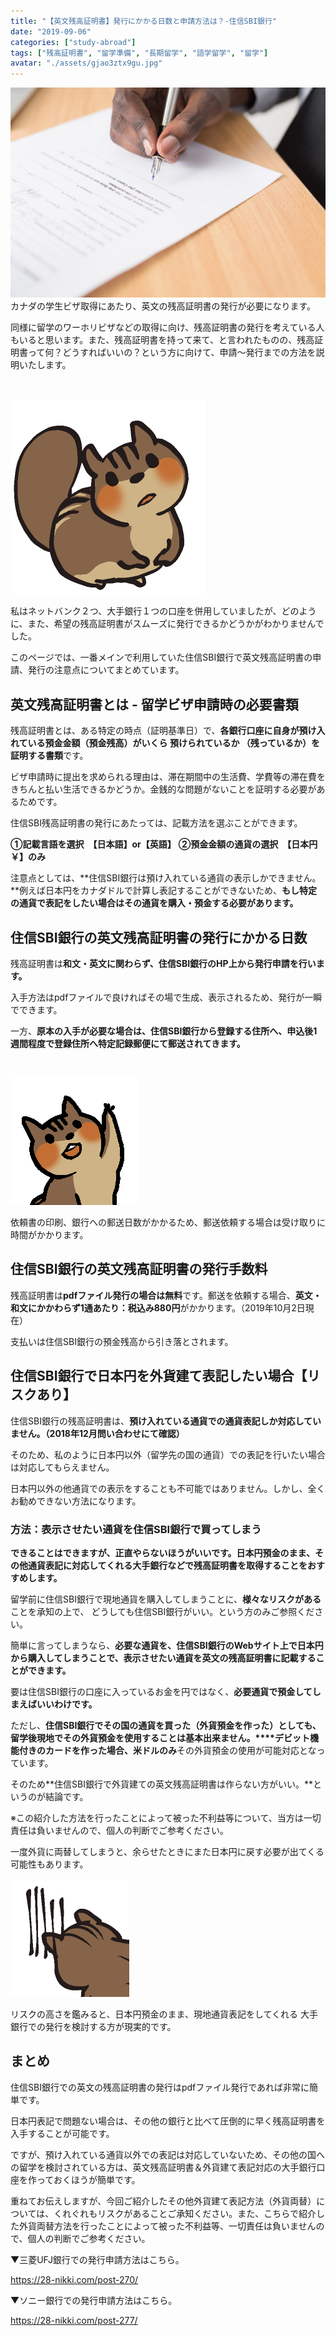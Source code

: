 ```yaml
---
title: "【英文残高証明書】発行にかかる日数と申請方法は？-住信SBI銀行"
date: "2019-09-06"
categories: ["study-abroad"]
tags: ["残高証明書", "留学準備", "長期留学", "語学留学", "留学"]
avatar: "./assets/gjao3ztx9gu.jpg"
---
```


![](assets/gjao3ztx9gu.jpg)カナダの学生ビザ取得にあたり、英文の残高証明書の発行が必要になります。

同様に留学のワーホリビザなどの取得に向け、残高証明書の発行を考えている人もいると思います。また、残高証明書を持って来て、と言われたものの、残高証明書って何？どうすればいいの？という方に向けて、申請〜発行までの方法を説明いたします。

 

![](assets/06.png)

私はネットバンク２つ、大手銀行１つの口座を併用していましたが、どのように、また、希望の残高証明書がスムーズに発行できるかどうかがわかりませんでした。

このページでは、一番メインで利用していた住信SBI銀行で英文残高証明書の申請、発行の注意点についてまとめています。

## 英文残高証明書とは - 留学ビザ申請時の必要書類

残高証明書とは、ある特定の時点（証明基準日）で、**各銀行口座に自身が預け入れている預金金額（預金残高）がいくら 預けられているか （残っているか）を証明する書類**です。

ビザ申請時に提出を求められる理由は、滞在期間中の生活費、学費等の滞在費をきちんと払い生活できるかどうか。金銭的な問題がないことを証明する必要があるためです。

住信SBI残高証明書の発行にあたっては、記載方法を選ぶことができます。

**①記載言語を選択　【日本語】or【英語】** **②預金金額の通貨の選択　【日本円￥】のみ**

注意点としては、**住信SBI銀行は預け入れている通貨の表示しかできません。**例えば日本円をカナダドルで計算し表記することができないため、**もし特定の通貨で表記をしたい場合はその通貨を購入・預金する必要があります。**

## 住信SBI銀行の英文残高証明書の発行にかかる日数

残高証明書は**和文・英文に関わらず、住信SBI銀行のHP上から発行申請を行います。**

入手方法はpdfファイルで良ければその場で生成、表示されるため、発行が一瞬でできます。

一方、**原本の入手が必要な場合は、住信SBI銀行から登録する住所へ、申込後1週間程度で登録住所へ特定記録郵便にて郵送されてきます。**

 

![](assets/02.png)

依頼書の印刷、銀行への郵送日数がかかるため、郵送依頼する場合は受け取りに時間がかかります。

## 住信SBI銀行の英文残高証明書の発行手数料

残高証明書は**pdfファイル発行の場合は無料**です。郵送を依頼する場合、**英文・和文にかかわらず1通あたり：税込み880円**がかかります。（2019年10月2日現在）

支払いは住信SBI銀行の預金残高から引き落とされます。

## 住信SBI銀行で日本円を外貨建て表記したい場合【リスクあり】

住信SBI銀行の残高証明書は、**預け入れている通貨での通貨表記しか対応していません。（2018年12月問い合わせにて確認）**

そのため、私のように日本円以外（留学先の国の通貨）での表記を行いたい場合は対応してもらえません。

日本円以外の他通貨での表示をすることも不可能ではありません。しかし、全くお勧めできない方法になります。

### 方法：表示させたい通貨を住信SBI銀行で買ってしまう

**できることはできますが、正直やらないほうがいいです。日本円預金のまま、その他通貨表記に対応してくれる大手銀行などで残高証明書を取得することをおすすめします。**

留学前に住信SBI銀行で現地通貨を購入してしまうことに、**様々なリスクがある**ことを承知の上で、 どうしても住信SBI銀行がいい。という方のみご参照ください。

簡単に言ってしまうなら、**必要な通貨を、住信SBI銀行のWebサイト上で日本円から購入してしまうことで、表示させたい通貨を英文の残高証明書に記載することができます。**

要は住信SBI銀行の口座に入っているお金を円ではなく、**必要通貨で預金してしまえばいいわけです。**

ただし、**住信SBI銀行でその国の通貨を買った（外貨預金を作った）としても、留学後現地でその外貨預金を使用することは基本出来ません。****デビット機能付きのカードを作った場合、米ドルのみ**その外貨預金の使用が可能対応となっています。

そのため**住信SBI銀行で外貨建ての英文残高証明書は作らない方がいい。**というのが結論です。

※この紹介した方法を行ったことによって被った不利益等について、当方は一切責任は負いませんので、個人の判断でご参考ください。

一度外貨に両替してしまうと、余らせたときにまた日本円に戻す必要が出てくる可能性もあります。

![](assets/22.png)

リスクの高さを鑑みると、日本円預金のまま、現地通貨表記をしてくれる 大手銀行での発行を検討する方が現実的です。

## まとめ

住信SBI銀行での英文の残高証明書の発行はpdfファイル発行であれば非常に簡単です。

日本円表記で問題ない場合は、その他の銀行と比べて圧倒的に早く残高証明書を入手することが可能です。

ですが、預け入れている通貨以外での表記は対応していないため、その他の国への留学を検討されている方は、英文残高証明書＆外貨建て表記対応の大手銀行口座を作っておくほうが簡単です。

重ねてお伝えしますが、今回ご紹介したその他外貨建て表記方法（外貨両替）については、くれぐれもリスクがあることご承知ください。また、こちらで紹介した外貨両替方法を行ったことによって被った不利益等、一切責任は負いませんので、個人の判断でご参考ください。

▼三菱UFJ銀行での発行申請方法はこちら。

https://28-nikki.com/post-270/

▼ソニー銀行での発行申請方法はこちら。

https://28-nikki.com/post-277/

